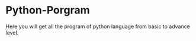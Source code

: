 # Python-Porgram
Here you will get all the program of python language from basic to advance  level.
